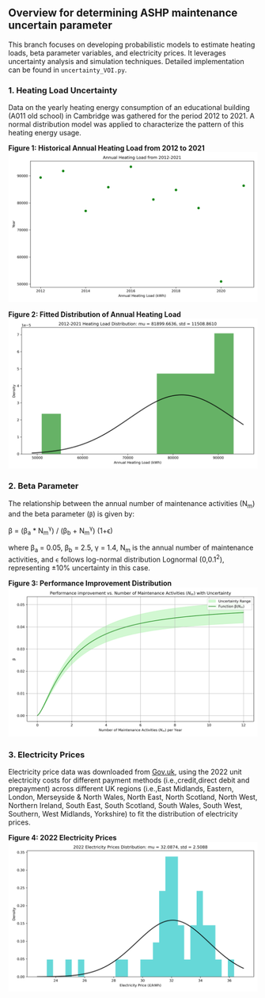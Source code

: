 ## Overview for determining ASHP maintenance uncertain parameter
This  branch focuses on developing probabilistic models to estimate heating loads, beta parameter variables, and electricity prices. It leverages uncertainty analysis and simulation techniques. Detailed implementation can be found in `uncertainty_VOI.py`.

### 1. Heating Load Uncertainty
Data on the yearly heating energy consumption of an educational building (A011 old school) in Cambridge was gathered for the period 2012 to 2021. A normal distribution model was applied to characterize the pattern of this heating energy usage.

**Figure 1: Historical Annual Heating Load from 2012 to 2021**
![Annual Heating Load](/plots/Historical_Heating_Load.png)

**Figure 2: Fitted Distribution of Annual Heating Load**
![Annual Heating Load](/plots/Cumulative_Heating_Load.png)

### 2. Beta Parameter
The relationship between the annual number of maintenance activities (N<sub>m</sub>) and the beta parameter (`β`) is given by:

β = (β<sub>a</sub> * N<sub>m</sub><sup>γ</sup>) / (β<sub>b</sub> + N<sub>m</sub><sup>γ</sup>) (1+ϵ)

where β<sub>a</sub> = 0.05, β<sub>b</sub>  = 2.5, γ = 1.4, N<sub>m</sub> is the annual number of maintenance activities, and `ϵ` follows log-normal distribution Lognormal (0,0.1<sup>2</sup>), representing ±10% uncertainty in this case. 

**Figure 3: Performance Improvement Distribution**
![Performance Improvement Distribution](/plots/Performance_improvement_distribution.png)

### 3. Electricity Prices
Electricity price data was downloaded from [Gov.uk](https://www.gov.uk/government/statistical-data-sets/annual-domestic-energy-price-statisticshttps://www.gov.uk/government/statistical-data-sets/annual-domestic-energy-price-statistics), using the 2022 unit electricity costs for different payment methods (i.e.,credit,direct debit and prepayment) across different UK regions (i.e.,East Midlands, Eastern, London, Merseyside & North Wales, North East, North Scotland, North West, Northern Ireland, South East, South Scotland, South Wales, South West, Southern, West Midlands, Yorkshire) to fit the distribution of electricity prices.

**Figure 4: 2022 Electricity Prices**
![2022 Electricity Prices](/plots/2022_Electricity_Prices.png)

